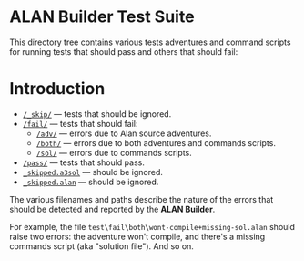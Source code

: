 # ALAN Builder Test Suite

This directory tree contains various tests adventures and command scripts for running tests that should pass and others that should fail:

# Introduction

- [`/_skip/`](./_skip) — tests that should be ignored.
- [`/fail/`](./fail) — tests that should fail:
    + [`/adv/`](./fail/adv) — errors due to Alan source adventures.
    + [`/both/`](./fail/both) — errors due to both adventures and commands scripts.
    + [`/sol/`](./fail/sol) —  errors due to commands scripts.
- [`/pass/`](./pass) — tests that should pass.
- [`_skipped.a3sol`](./_skipped.a3sol) — should be ignored.
- [`_skipped.alan`](./_skipped.alan) — should be ignored.

The various filenames and paths describe the nature of the errors that should be detected and reported by the __ALAN Builder__.

For example, the file `test\fail\both\wont-compile+missing-sol.alan` should raise two errors: the adventure won't compile, and there's a missing commands script (aka "solution file"). And so on.

<!-- EOF -->